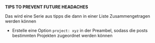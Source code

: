 **TIPS TO PREVENT FUTURE HEADACHES**

Das wird eine Serie aus tipps die dann in einer Liste Zusammengetragen werden können

- Erstelle eine Option `project: xyz` in der Preambel, sodass die posts bestimmten Projekten zugeordnet werden können
